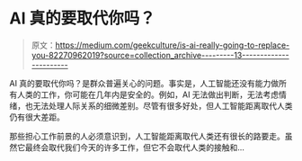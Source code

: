# AI 真的要取代你吗？

> 原文：<https://medium.com/geekculture/is-ai-really-going-to-replace-you-82270962019?source=collection_archive---------13----------------------->

AI 真的要取代你吗？是群众普遍关心的问题。事实是，人工智能还没有能力做所有人类的工作，你可能在几年内是安全的。例如，AI 无法做出判断，无法考虑情绪，也无法处理人际关系的细微差别。尽管有很多好处，但人工智能距离取代人类仍有很大差距。

那些担心工作前景的人必须意识到，人工智能距离取代人类还有很长的路要走。虽然它最终会取代我们今天的许多工作，但它不会取代人类的接触和…